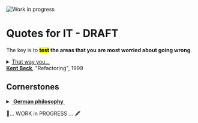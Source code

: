 ![Work in progress](https://img.shields.io/badge/🚧_work_🚧-in_progress-yellow) 


# Quotes for IT - DRAFT

 The key is to <b><mark>test</mark> the areas that you are most worried about going wrong</b>. 
      <details><summary><ins>That way you...</ins></summary>
      ...get the most benefit for your testing effort.<br />It is better to write and run incomplete tests than not to run complete tests.
      </details>
          <a href="contributors/README.md#Kent-Beck"><b>Kent Beck</b></a>, "Refactoring", 1999

## Cornerstones

<details>
<summary><ins>&nbsp;<b>German philosophy</b>&nbsp;</ins></summary>
&nbsp;
  
 ![ArcDeco star](https://img.shields.io/badge/⭐-ArcDeco-yellow)
> Experience without theory is blind but theory without experience is mere intellectual play.\
_Immanuel Kant_


_Immanuel Kant_ for domain-driven design

![Kant quote](https://img.shields.io/badge/Dare_to-know!-scarlet)

> The only **objects** of practical reason are therefore those of good and evil.\
> For by the former is meant an object necessarily desired according to a principle of reason;\
by the latter one necessarily shunned, also according to a principle of reason.

No mockery but a modest tribute to the 300th birthday of the considered one of the greatest philosophers.

<sup>🇩🇪</sup> <sub>Original: _Die alleinigen Objekte einer praktischen Vernunft sind also die vom Guten und Bösen. 
Denn durch das erstere versteht man einen notwendigen Gegenstand des Begehrungs-, 
durch das zweite des Verabscheuungsvermögens, beides aber nach einem Prinzip der Vernunft._\
_**Kritik der praktischen Vernunft, 1788**_<sub>

---------
</details>


🚧... WORK in PROGRESS ... 🖋️
